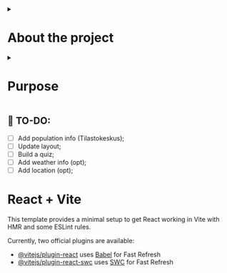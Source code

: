 <details>

<summary><h1>About the project</h1></summary>

### Finnish regions and its municipalities coat of arms

This project is about Finland and its regional structure. The 'Land of a Thousand Lakes' is comprised of several regions, each further divided into municipalities. Each municipality has its own coat of arms, reflecting aspects of history, events, or the landscape in their heraldic signatures.

</details>

<details>
  <summary><h1>Purpose</h1></summary>
  
  ### Idea behind the project

  
</details>

## 📜 TO-DO:


- [ ] Add population info (Tilastokeskus);
- [ ] Update layout;
- [ ] Build a quiz;
- [ ] Add weather info (opt);
- [ ] Add location (opt);

# React + Vite

This template provides a minimal setup to get React working in Vite with HMR and some ESLint rules.

Currently, two official plugins are available:

- [@vitejs/plugin-react](https://github.com/vitejs/vite-plugin-react/blob/main/packages/plugin-react/README.md) uses [Babel](https://babeljs.io/) for Fast Refresh
- [@vitejs/plugin-react-swc](https://github.com/vitejs/vite-plugin-react-swc) uses [SWC](https://swc.rs/) for Fast Refresh
